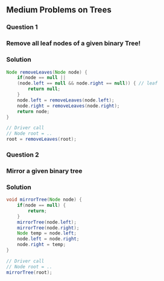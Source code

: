 ## Medium Problems on Trees

### Question 1
### Remove all leaf nodes of a given binary Tree!

### Solution
```java
Node removeLeaves(Node node) {
    if(node == null ||
    (node.left == null && node.right == null)) { // leaf
        return null;
    }
    node.left = removeLeaves(node.left);
    node.right = removeLeaves(node.right);
    return node;
}

// Driver call
// Node root = ..
root = removeLeaves(root);
```

### Question 2
### Mirror a given binary tree

### Solution
```java
void mirrorTree(Node node) {
    if(node == null) {
        return;
    }
    mirrorTree(node.left);
    mirrorTree(node.right);
    Node temp = node.left;
    node.left = node.right;
    node.right = temp;
}

// Driver call
// Node root = ..
mirrorTree(root);
```